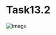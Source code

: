 # Task13.2


![image](https://user-images.githubusercontent.com/90614964/148676557-ad1a2319-8253-44b8-b5f2-b6c83f8928cc.png)

